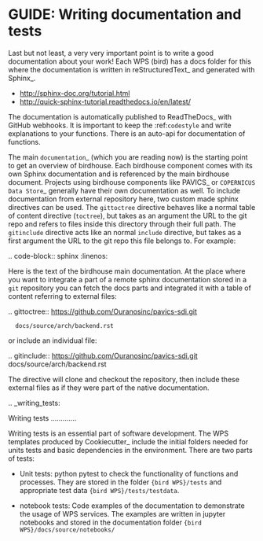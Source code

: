 # GUIDE: Writing documentation and tests

Last but not least, a very very important point is to write a good documentation about your work! Each WPS (bird) has a docs folder for this where the documentation is written in reStructuredText_ and generated with Sphinx_.

* http://sphinx-doc.org/tutorial.html
* http://quick-sphinx-tutorial.readthedocs.io/en/latest/

The documentation is automatically published to ReadTheDocs_ with GitHub webhooks.
It is important to keep the :ref:`codestyle` and write explanations to your functions. There is an auto-api for documentation of functions.

The main `documentation`_ (which you are reading now) is the starting point to
get an overview of birdhouse. Each birdhouse component comes with
its own Sphinx documentation and is referenced by the main birdhouse document. Projects using birdhouse components like PAVICS_ or `COPERNICUS Data Store`_ generally have their own documentation as well. To include documentation from external repository here, two custom made sphinx directives can be used. The `gittoctree` directive behaves like a normal table of content directive (`toctree`), but takes as an argument the URL to the git repo and refers to files inside this directory through their full path. The `gitinclude` directive acts like an normal `include` directive, but takes as a first argument the URL to the git repo this file belongs to. For example:

.. code-block:: sphinx
   :linenos:

   Here is the text of the birdhouse main documentation. At the place where you want to integrate
   a part of a remote sphinx documentation stored in a `git` repository you can fetch the docs
   parts and integrated it with a table of content referring to external files:

   .. gittoctree:: https://github.com/Ouranosinc/pavics-sdi.git

      docs/source/arch/backend.rst

   or include an individual file:

   .. gitinclude:: https://github.com/Ouranosinc/pavics-sdi.git docs/source/arch/backend.rst

   The directive will clone and checkout the repository, then include these external files as if
   they were part of the native documentation.

 .. _writing_tests:

 Writing tests
 .............

 Writing tests is an essential part of software development. The WPS templates produced by Cookiecutter_ include the initial folders needed for units tests and basic dependencies in the environment.
 There are two parts of tests:

 * Unit tests:
 python pytest to check the functionality of functions and processes. They are stored in the folder `{bird WPS}/tests` and appropriate test data  `{bird WPS}/tests/testdata`.

 * notebook tests:
 Code examples of the documentation to demonstrate the usage of WPS services. The examples are written in jupyter notebooks and stored in the documentation folder `{bird WPS}/docs/source/notebooks/`
